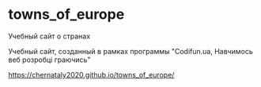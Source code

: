 # towns_of_europe
Учебный сайт о странах

Учебный сайт, созданный в рамках программы "Codifun.ua, Навчимось веб розробці граючись"

https://chernataly2020.github.io/towns_of_europe/
